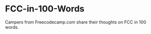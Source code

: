 FCC-in-100-Words
================

Campers from Freecodecamp.com share their thoughts on FCC in 100 words.

